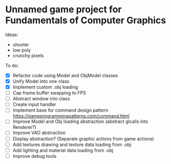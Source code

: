 # Unnamed game project for Fundamentals of Computer Graphics
Ideas:
- shooter
- low poly
- crunchy pixels


To do:
- [x] Refactor code using Model and ObjModel classes
- [x] Unify Model into one class
- [x] Implement custom .obj loading
- [ ] Cap frame buffer swapping to FPS
- [ ] Abstract window into class
- [ ] Create input handler
- [ ] Implement base for command design pattern https://gameprogrammingpatterns.com/command.html
- [ ] Improve Model and Obj loading abstraction (abstract glcalls into Renderer?)
- [ ] Improve VAO abstraction
- [ ] Display abstraction? (Separate graphic actions from game actions)
- [ ] Add textures drawing and texture data loading from .obj
- [ ] Add lighting and material data loading from .obj
- [ ] Improve debug tools 
